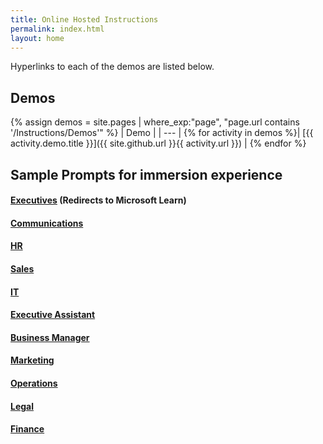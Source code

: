 ```yaml
---
title: Online Hosted Instructions
permalink: index.html
layout: home
---
```


Hyperlinks to each of the demos are listed below.

## Demos

{% assign demos = site.pages | where_exp:"page", "page.url contains '/Instructions/Demos'" %}
| Demo |
| --- |
{% for activity in demos  %}| [{{ activity.demo.title }}]({{ site.github.url }}{{ activity.url }}) |
{% endfor %}

## Sample Prompts for immersion experience

#### [Executives](https://learn.microsoft.com/en-us/training/modules/envision-new-ideas-with-microsoft-365-copilot/) (Redirects to Microsoft Learn)

#### [Communications](https://microsoftlearning.github.io/MS-4021-GOV-Copilot-Immersion-Experience/Instructions/Prompts/Communications-Prompts.html)

#### [HR](https://microsoftlearning.github.io/MS-4021-GOV-Copilot-Immersion-Experience/Instructions/Prompts/HR-Prompts.html)

#### [Sales](https://microsoftlearning.github.io/MS-4021-GOV-Copilot-Immersion-Experience/Instructions/Prompts/Sales-Prompts.html)

#### [IT](https://microsoftlearning.github.io/MS-4021-GOV-Copilot-Immersion-Experience/Instructions/Prompts/IT-Prompts.html)

#### [Executive Assistant](https://microsoftlearning.github.io/MS-4021-GOV-Copilot-Immersion-Experience/Instructions/Prompts/EA-Prompts.html)

#### [Business Manager](https://microsoftlearning.github.io/MS-4021-GOV-Copilot-Immersion-Experience/Instructions/Prompts/Business-Manager-Prompts.html)

#### [Marketing](https://microsoftlearning.github.io/MS-4021-GOV-Copilot-Immersion-Experience/Instructions/Prompts/Marketing-Prompts.html)

#### [Operations](https://microsoftlearning.github.io/MS-4021-GOV-Copilot-Immersion-Experience/Instructions/Prompts/Operations-Prompts.html)

#### [Legal](https://microsoftlearning.github.io/MS-4021-GOV-Copilot-Immersion-Experience/Instructions/Prompts/Legal-Prompts.html)

#### [Finance](https://microsoftlearning.github.io/MS-4021-GOV-Copilot-Immersion-Experience/Instructions/Prompts/Finance-Prompts.html)